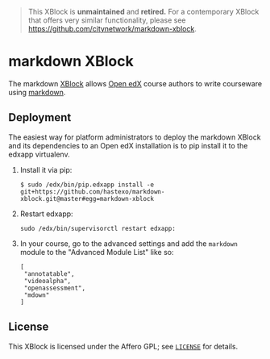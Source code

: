 > This XBlock is **unmaintained** and **retired.** For a contemporary
> XBlock that offers very similar functionality, please see
> https://github.com/citynetwork/markdown-xblock.

# markdown XBlock

The markdown [XBlock](https://xblock.readthedocs.org/en/latest/) allows [Open
edX](https://open.edx.org/) course authors to write courseware using
[markdown](http://daringfireball.net/projects/markdown/).


## Deployment

The easiest way for platform administrators to deploy the markdown XBlock and
its dependencies to an Open edX installation is to pip install it to the edxapp
virtualenv.

1. Install it via pip:

    ```
    $ sudo /edx/bin/pip.edxapp install -e git+https://github.com/hastexo/markdown-xblock.git@master#egg=markdown-xblock
    ```

2. Restart edxapp:

    ```
    sudo /edx/bin/supervisorctl restart edxapp:
    ```

3. In your course, go to the advanced settings and add the `markdown` module to 
   the "Advanced Module List" like so:
   ```
   [
    "annotatable",
    "videoalpha",
    "openassessment",
    "mdown"
   ]
   ```

## License

This XBlock is licensed under the Affero GPL; see [`LICENSE`](LICENSE)
for details.
